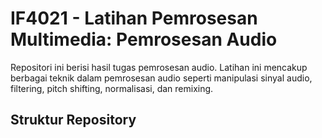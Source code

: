 # IF4021 - Latihan Pemrosesan Multimedia: Pemrosesan Audio

Repositori ini berisi hasil tugas pemrosesan audio. Latihan ini mencakup berbagai teknik dalam pemrosesan audio seperti manipulasi sinyal audio, filtering, pitch shifting, normalisasi, dan remixing.

## Struktur Repository
